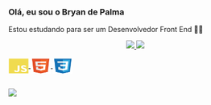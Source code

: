 ### Olá, eu sou o Bryan de Palma
Estou estudando para ser um Desenvolvedor Front End 👋😄


<div align="center">
  <a href="https://github.com/bryan0796">
  <img height="180em" src="https://github-readme-stats.vercel.app/api?username=bryan0796&theme=dracula">
  <img height="180em" src="https://github-redme-stats.vercel.app/api/top-langs/?username=bryan0796&layout=compact&langs_count=8&theme=dracula"/>
</div>
<div style="display: inline_block"><br>
  <img align="center" alt="bryan-Js" height="30" width="40" src="https://raw.githubusercontent.com/devicons/devicon/master/icons/javascript/javascript-plain.svg">
  <img align="center" alt="bryan-HTML" height="30" width="40" src="https://raw.githubusercontent.com/devicons/devicon/master/icons/html5/html5-original.svg">
  <img align="center" alt="bryan-CSS" height="30" width="40" src="https://raw.githubusercontent.com/devicons/devicon/master/icons/css3/css3-original.svg">
  
  ##
<div>
   <a href="https://www.linkedin.com/in/bryan-vida-1b135b136/" target="_blank"><img src="https://img.shields.io/badge/-LinkedIn-%230077B5?style=for-the-badge&logo=linkedin&logoColor=white" target="_blank"></a>
</div>   
 
 
